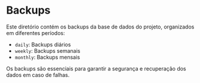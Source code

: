 # Backups

Este diretório contém os backups da base de dados do projeto, organizados em diferentes períodos:
- `daily`: Backups diários
- `weekly`: Backups semanais
- `monthly`: Backups mensais

Os backups são essenciais para garantir a segurança e recuperação dos dados em caso de falhas.
